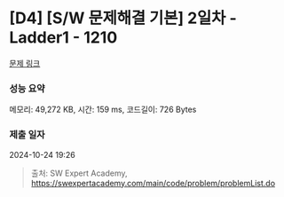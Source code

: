 # [D4] [S/W 문제해결 기본] 2일차 - Ladder1 - 1210 

[문제 링크](https://swexpertacademy.com/main/code/problem/problemDetail.do?contestProbId=AV14ABYKADACFAYh) 

### 성능 요약

메모리: 49,272 KB, 시간: 159 ms, 코드길이: 726 Bytes

### 제출 일자

2024-10-24 19:26



> 출처: SW Expert Academy, https://swexpertacademy.com/main/code/problem/problemList.do